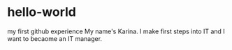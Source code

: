 # hello-world
my first github experience
My name's Karina. I make first steps into IT and I want to becaome an IT manager.

